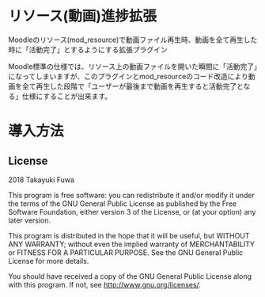 # リソース(動画)進捗拡張 #

Moodleのリソース(mod_resource)で動画ファイル再生時、動画を全て再生した時に「活動完了」とするようにする拡張プラグイン

Moodle標準の仕様では、リソース上の動画ファイルを開いた瞬間に「活動完了」になってしまいますが、このプラグインとmod_resourceのコード改造により動画を全て再生した段階で「ユーザーが最後まで動画を再生すると活動完了となる」仕様にすることが出来ます。

# 導入方法



## License ##

2018 Takayuki Fuwa

This program is free software: you can redistribute it and/or modify it under
the terms of the GNU General Public License as published by the Free Software
Foundation, either version 3 of the License, or (at your option) any later
version.

This program is distributed in the hope that it will be useful, but WITHOUT ANY
WARRANTY; without even the implied warranty of MERCHANTABILITY or FITNESS FOR A
PARTICULAR PURPOSE.  See the GNU General Public License for more details.

You should have received a copy of the GNU General Public License along with
this program.  If not, see <http://www.gnu.org/licenses/>.
